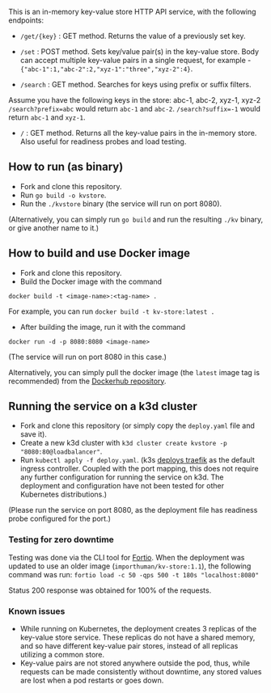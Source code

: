 This is an in-memory key-value store HTTP API service, with the following endpoints:

- `/get/{key}` : GET method. Returns the value of a previously set key.

- `/set` : POST method. Sets key/value pair(s) in the key-value store. Body can accept multiple key-value pairs in a single request, for example - `{"abc-1":1,"abc-2":2,"xyz-1":"three","xyz-2":4}`.

- `/search` : GET method. Searches for keys using prefix or suffix filters.

Assume you have the following keys in the store: abc-1, abc-2, xyz-1, xyz-2
`/search?prefix=abc` would return `abc-1` and `abc-2`.
`/search?suffix=-1` would return `abc-1` and `xyz-1`.

- `/` : GET method. Returns all the key-value pairs in the in-memory store. Also useful for readiness probes and load testing. 

## How to run (as binary)

- Fork and clone this repository.
- Run `go build -o kvstore`.
- Run the `./kvstore` binary (the service will run on port 8080). 

(Alternatively, you can simply run `go build` and run the resulting `./kv` binary, or give another name to it.)

## How to build and use Docker image

- Fork and clone this repository.
- Build the Docker image with the command
```
docker build -t <image-name>:<tag-name> .
```

For example, you can run `docker build -t kv-store:latest .`

- After building the image, run it with the command
```
docker run -d -p 8080:8080 <image-name>
```
(The service will run on port 8080 in this case.)

Alternatively, you can simply pull the docker image (the `latest` image tag is recommended) from the [Dockerhub repository](https://hub.docker.com/repository/docker/importhuman/kv-store).

## Running the service on a k3d cluster

- Fork and clone this repository (or simply copy the `deploy.yaml` file and save it).
- Create a new k3d cluster with `k3d cluster create kvstore -p "8080:80@loadbalancer"`.
- Run `kubectl apply -f deploy.yaml`.
(k3s [deploys traefik](https://k3d.io/v5.0.1/usage/exposing_services/) as the default ingress controller. Coupled with the port mapping, this does not require any further configuration for running the service on k3d. The deployment and configuration have not been tested for other Kubernetes distributions.)

(Please run the service on port 8080, as the deployment file has readiness probe configured for the port.)

### Testing for zero downtime

Testing was done via the CLI tool for [Fortio](https://fortio.org/). When the deployment was updated to use an older image (`importhuman/kv-store:1.1`), the following command was run:
`fortio load -c 50 -qps 500 -t 180s "localhost:8080"`

Status 200 response was obtained for 100% of the requests. 

### Known issues

- While running on Kubernetes, the deployment creates 3 replicas of the key-value store service. These replicas do not have a shared memory, and so have different key-value pair stores, instead of all replicas utilizing a common store.
- Key-value pairs are not stored anywhere outside the pod, thus, while requests can be made consistently without downtime, any stored values are lost when a pod restarts or goes down.